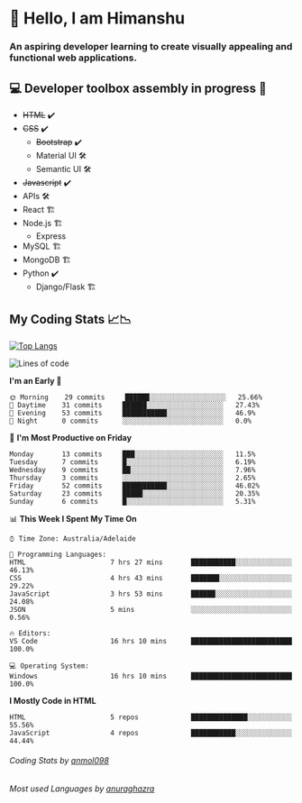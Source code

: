 # 👋 Hello, I am Himanshu

### An aspiring developer learning to create visually appealing and functional web applications.

## 💻 Developer toolbox assembly in progress 🧰

- <s>HTML</s> ✔️ 
- <s>CSS</s> ✔️
  - <s>Bootstrap</s> ✔️
  - Material UI 🛠️
  - Semantic UI 🛠️
 - <s>Javascript</s> ✔️
 - APIs 🛠️
 - React 🏗️
 - Node.js 🏗️
    - Express 
 - MySQL 🏗️
 - MongoDB 🏗️
 - Python ✔️
    - Django/Flask 🏗️
 
 
 ## My Coding Stats 📈📉
 
 [![Top Langs](https://github-readme-stats.vercel.app/api/top-langs/?username=himanshu-sxna&layout=compact)](https://github.com/anuraghazra/github-readme-stats)

<!--START_SECTION:waka-->
![Lines of code](https://img.shields.io/badge/From%20Hello%20World%20I%27ve%20Written-8352%20lines%20of%20code-blue)

**I'm an Early 🐤** 

```text
🌞 Morning    29 commits     ██████░░░░░░░░░░░░░░░░░░░   25.66% 
🌆 Daytime    31 commits     ██████░░░░░░░░░░░░░░░░░░░   27.43% 
🌃 Evening    53 commits     ███████████░░░░░░░░░░░░░░   46.9% 
🌙 Night      0 commits      ░░░░░░░░░░░░░░░░░░░░░░░░░   0.0%

```
📅 **I'm Most Productive on Friday** 

```text
Monday       13 commits     ███░░░░░░░░░░░░░░░░░░░░░░   11.5% 
Tuesday      7 commits      █░░░░░░░░░░░░░░░░░░░░░░░░   6.19% 
Wednesday    9 commits      ██░░░░░░░░░░░░░░░░░░░░░░░   7.96% 
Thursday     3 commits      ░░░░░░░░░░░░░░░░░░░░░░░░░   2.65% 
Friday       52 commits     ███████████░░░░░░░░░░░░░░   46.02% 
Saturday     23 commits     █████░░░░░░░░░░░░░░░░░░░░   20.35% 
Sunday       6 commits      █░░░░░░░░░░░░░░░░░░░░░░░░   5.31%

```


📊 **This Week I Spent My Time On** 

```text
⌚︎ Time Zone: Australia/Adelaide

💬 Programming Languages: 
HTML                     7 hrs 27 mins       ███████████░░░░░░░░░░░░░░   46.13% 
CSS                      4 hrs 43 mins       ███████░░░░░░░░░░░░░░░░░░   29.22% 
JavaScript               3 hrs 53 mins       ██████░░░░░░░░░░░░░░░░░░░   24.08% 
JSON                     5 mins              ░░░░░░░░░░░░░░░░░░░░░░░░░   0.56%

🔥 Editors: 
VS Code                  16 hrs 10 mins      █████████████████████████   100.0%

💻 Operating System: 
Windows                  16 hrs 10 mins      █████████████████████████   100.0%

```

**I Mostly Code in HTML** 

```text
HTML                     5 repos             ██████████████░░░░░░░░░░░   55.56% 
JavaScript               4 repos             ███████████░░░░░░░░░░░░░░   44.44%

```



<!--END_SECTION:waka-->

###### Coding Stats by [anmol098](https://github.com/anmol098/waka-readme-stats)  
###### Most used Languages by [anuraghazra](https://github.com/anuraghazra/github-readme-stats)


